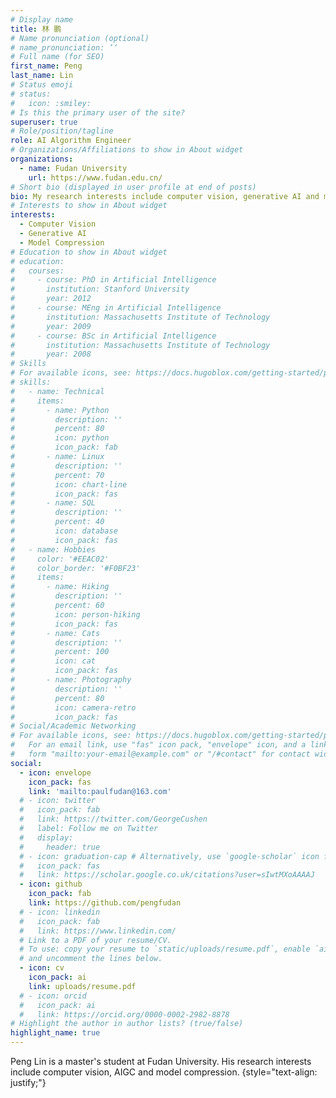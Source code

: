 ```yaml
---
# Display name
title: 林 鹏
# Name pronunciation (optional)
# name_pronunciation: ’‘
# Full name (for SEO)
first_name: Peng
last_name: Lin
# Status emoji
# status:
#   icon: :smiley:
# Is this the primary user of the site?
superuser: true
# Role/position/tagline
role: AI Algorithm Engineer
# Organizations/Affiliations to show in About widget
organizations:
  - name: Fudan University
    url: https://www.fudan.edu.cn/
# Short bio (displayed in user profile at end of posts)
bio: My research interests include computer vision, generative AI and model compression.
# Interests to show in About widget
interests:
  - Computer Vision
  - Generative AI
  - Model Compression
# Education to show in About widget
# education:
#   courses:
#     - course: PhD in Artificial Intelligence
#       institution: Stanford University
#       year: 2012
#     - course: MEng in Artificial Intelligence
#       institution: Massachusetts Institute of Technology
#       year: 2009
#     - course: BSc in Artificial Intelligence
#       institution: Massachusetts Institute of Technology
#       year: 2008
# Skills
# For available icons, see: https://docs.hugoblox.com/getting-started/page-builder/#icons
# skills:
#   - name: Technical
#     items:
#       - name: Python
#         description: ''
#         percent: 80
#         icon: python
#         icon_pack: fab
#       - name: Linux
#         description: ''
#         percent: 70
#         icon: chart-line
#         icon_pack: fas
#       - name: SQL
#         description: ''
#         percent: 40
#         icon: database
#         icon_pack: fas
#   - name: Hobbies
#     color: '#EEAC02'
#     color_border: '#F0BF23'
#     items:
#       - name: Hiking
#         description: ''
#         percent: 60
#         icon: person-hiking
#         icon_pack: fas
#       - name: Cats
#         description: ''
#         percent: 100
#         icon: cat
#         icon_pack: fas
#       - name: Photography
#         description: ''
#         percent: 80
#         icon: camera-retro
#         icon_pack: fas
# Social/Academic Networking
# For available icons, see: https://docs.hugoblox.com/getting-started/page-builder/#icons
#   For an email link, use "fas" icon pack, "envelope" icon, and a link in the
#   form "mailto:your-email@example.com" or "/#contact" for contact widget.
social:
  - icon: envelope
    icon_pack: fas
    link: 'mailto:paulfudan@163.com'
  # - icon: twitter
  #   icon_pack: fab
  #   link: https://twitter.com/GeorgeCushen
  #   label: Follow me on Twitter
  #   display:
  #     header: true
  # - icon: graduation-cap # Alternatively, use `google-scholar` icon from `ai` icon pack
  #   icon_pack: fas
  #   link: https://scholar.google.co.uk/citations?user=sIwtMXoAAAAJ
  - icon: github
    icon_pack: fab
    link: https://github.com/pengfudan
  # - icon: linkedin
  #   icon_pack: fab
  #   link: https://www.linkedin.com/
  # Link to a PDF of your resume/CV.
  # To use: copy your resume to `static/uploads/resume.pdf`, enable `ai` icons in `params.yaml`,
  # and uncomment the lines below.
  - icon: cv
    icon_pack: ai
    link: uploads/resume.pdf
  # - icon: orcid
  #   icon_pack: ai
  #   link: https://orcid.org/0000-0002-2982-8878
# Highlight the author in author lists? (true/false)
highlight_name: true
---
```

Peng Lin is a master's student at Fudan University. His research interests include computer vision, AIGC and model compression.
{style="text-align: justify;"}